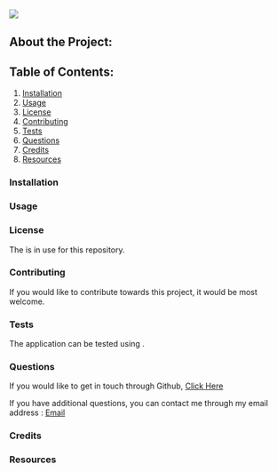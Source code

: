 #   ![](https://img.shields.io/badge/-blue?style=plastic&logoColor=white)
  
## About the Project: 



## Table of Contents: 
1. [Installation](#installation)
2. [Usage](#usage) 
3. [License](#license) 
4. [Contributing](#contributing) 
5. [Tests](#tests)
6. [Questions](#questions) 
7. [Credits](#credits)
8. [Resources](#resources) 


### Installation 


### Usage 



### License 

The  is in use for this repository.

### Contributing 

If you would like to contribute towards this project, it would be most welcome.


### Tests 

The application can be tested using .

### Questions 

If you would like to get in touch through Github, [Click Here](https://github.com/) 

If you have additional questions, you can contact me through my email address : [Email](mailto:)

### Credits 



### Resources 



